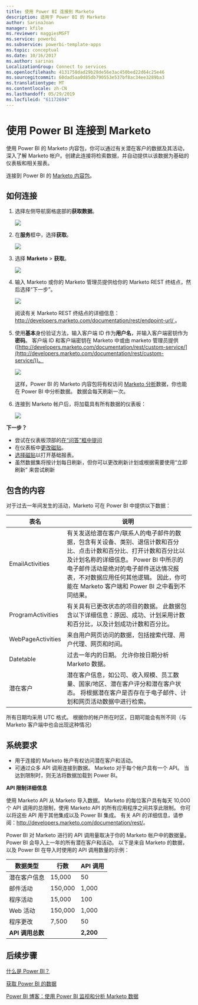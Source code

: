 ```yaml
---
title: 使用 Power BI 连接到 Marketo
description: 适用于 Power BI 的 Marketo
author: SarinaJoan
manager: kfile
ms.reviewer: maggiesMSFT
ms.service: powerbi
ms.subservice: powerbi-template-apps
ms.topic: conceptual
ms.date: 10/16/2017
ms.author: sarinas
LocalizationGroup: Connect to services
ms.openlocfilehash: 4131758dad29b28de56e3ac450bed22d64c25e46
ms.sourcegitcommit: 60dad5aa0d85db790553e537bf8ac34ee3289ba3
ms.translationtype: MT
ms.contentlocale: zh-CN
ms.lasthandoff: 05/29/2019
ms.locfileid: "61172694"
---
```

# <a name="connect-to-marketo-with-power-bi"></a>使用 Power BI 连接到 Marketo
使用 Power BI 的 Marketo 内容包，你可以通过有关潜在客户的数据及其活动，深入了解 Marketo 帐户。创建此连接将检索数据，并自动提供以该数据为基础的仪表板和相关报表。

连接到 Power BI 的 [Marketo 内容包](https://app.powerbi.com/getdata/services/marketo)。

## <a name="how-to-connect"></a>如何连接
1. 选择左侧导航窗格底部的**获取数据**。
   
   ![](media/service-connect-to-marketo/pbi_getdata.png)
2. 在**服务**框中，选择**获取**。
   
   ![](media/service-connect-to-marketo/pbi_getservices.png) 
3. 选择 **Marketo** \> **获取**。
   
   ![](media/service-connect-to-marketo/marketo.png)
4. 输入 Marketo 或你的 Marketo 管理员提供给你的 Marketo REST 终结点，然后选择“下一步”。
   
   ![](media/service-connect-to-marketo/pbi_marketoconnect.png)
   
   阅读有关 Marketo REST 终结点的详细信息：[http://developers.marketo.com/documentation/rest/endpoint-url/ ](http://developers.marketo.com/documentation/rest/endpoint-url/)。
5. 使用**基本**身份验证方法，输入客户端 ID 作为**用户名**，并输入客户端密钥作为**密码**。 客户端 ID 和客户端密钥在 Marketo 中或由 marketo 管理员提供 ([http://developers.marketo.com/documentation/rest/custom-service/](http://developers.marketo.com/documentation/rest/custom-service/))。 
   
   ![](media/service-connect-to-marketo/pbi_marketosignin.png)
   
   这样，Power BI 的 Marketo  内容包将有权访问 [Marketo 分析](https://powerbi.microsoft.com/integrations/marketo)数据，你也能在 Power BI 中分析数据。 数据会每天刷新一次。
6. 连接到 Marketo 帐户后，将加载具有所有数据的仪表板：
   
   ![](media/service-connect-to-marketo/pbi_marketodash.png)

**下一步？**

* 尝试在仪表板顶部的[在“问答”框中提问](consumer/end-user-q-and-a.md)
* 在仪表板中[更改磁贴](service-dashboard-edit-tile.md)。
* [选择磁贴](consumer/end-user-tiles.md)以打开基础报表。
* 虽然数据集将按计划每日刷新，但你可以更改刷新计划或根据需要使用“立即刷新”  来尝试刷新

## <a name="whats-included"></a>包含的内容
对于过去一年间发生的活动，Marketo 可在 Power BI 中提供以下数据：

| 表名 | 说明 |
| --- | --- |
| EmailActivities |有关发送给潜在客户/联系人的电子邮件的数据，包含有关设备、类别、退信计数和百分比、点击计数和百分比、打开计数和百分比以及计划名称的详细信息。 Power BI 中所示的电子邮件活动是绝对的电子邮件送达情况报表，不对数据应用任何其他逻辑。 因此，你可能在 Marketo 客户端和 Power BI 之中看到不同结果。 |
| ProgramActivities |有关具有已更改状态的项目的数据。 此数据包含以下详细信息：原因、成功、计划采用计数和百分比，以及计划成功计数和百分比。 |
| WebPageActivities |来自用户网页访问的数据，包括搜索代理、用户代理、网页和时间。 |
| Datetable |过去一年内的日期。  允许你按日期分析 Marketo 数据。 |
| 潜在客户 |潜在客户信息，如公司、收入规模、员工数量、国家/地区、潜在客户评分和潜在客户状态。 将根据潜在客户是否存在于电子邮件、计划和网页活动数据中进行检索。 |

所有日期均采用 UTC 格式。 根据你的帐户所在时区，日期可能会有所不同（与 Marketo 客户端中也会出现这种情况）

## <a name="system-requirements"></a>系统要求
* 用于连接的 Marketo 帐户有权访问潜在客户和活动。
* 可通过众多 API 调用连接到数据。  Marketo 对于每个帐户具有一个 API。  当达到限制时，则无法将数据加载到 Power BI。 

**API 限制详细信息**

使用 Marketo API 从 Marketo 导入数据。 Marketo 的每位客户具有每天 10,000 个 API 调用的总限制，使用 Marketo API 的所有应用程序之间共享此限制。 你可以将这些 API 用于其他集成以及 Power BI 集成。 有关 API 的详细信息，请参阅：<http://developers.marketo.com/documentation/rest/>。

Power BI 对 Marketo 进行的 API 调用量取决于你的 Marketo 帐户中的数据量。 Power BI 会导入上一年的所有潜在客户和活动。 以下是来自 Marketo 的数据，以及 Power BI 在导入时使用的 API 调用数量的示例：  

| 数据类型 | 行数 | API 调用 |
| --- | --- | --- |
| 潜在客户信息 |15,000 |50 |
| 邮件活动 |150,000 |1,000 |
| 程序活动 |15,000 |100 |
| Web 活动 |150,000 |1,000 |
| 程序更改 |7,500 |50 |
| **API 调用总数** | |**2,200** |

## <a name="next-steps"></a>后续步骤
[什么是 Power BI？](power-bi-overview.md)

[获取 Power BI 的数据](service-get-data.md)

[Power BI 博客：使用 Power BI 监视和分析 Marketo 数据](http://blogs.msdn.com/b/powerbi/archive/2015/03/19/monitor-and-analyze-your-marketo-data-with-power-bi.aspx)

